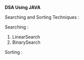 **DSA Using JAVA**

Searching and Sorting Techniques :

Searching :
1. LinearSearch
2. BinarySearch

Sorting :
